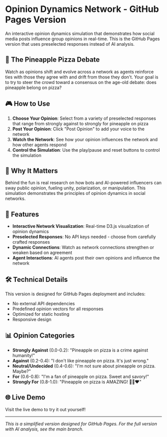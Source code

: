 # Opinion Dynamics Network - GitHub Pages Version

An interactive opinion dynamics simulation that demonstrates how social media posts influence group opinions in real-time. This is the GitHub Pages version that uses preselected responses instead of AI analysis.

## 🍍 The Pineapple Pizza Debate

Watch as opinions shift and evolve across a network as agents reinforce ties with those they agree with and drift from those they don't. Your goal is to try to steer the crowd toward a consensus on the age-old debate: does pineapple belong on pizza?

## 🎮 How to Use

1. **Choose Your Opinion**: Select from a variety of preselected responses that range from strongly against to strongly for pineapple on pizza
2. **Post Your Opinion**: Click "Post Opinion" to add your voice to the network
3. **Watch the Network**: See how your opinion influences the network and how other agents respond
4. **Control the Simulation**: Use the play/pause and reset buttons to control the simulation

## 🔬 Why It Matters

Behind the fun is real research on how bots and AI-powered influencers can sway public opinion, fueling unity, polarization, or manipulation. This simulation demonstrates the principles of opinion dynamics in social networks.

## 🚀 Features

- **Interactive Network Visualization**: Real-time D3.js visualization of opinion dynamics
- **Preselected Responses**: No API keys needed - choose from carefully crafted responses
- **Dynamic Connections**: Watch as network connections strengthen or weaken based on agreement
- **Agent Interactions**: AI agents post their own opinions and influence the network

## 🛠️ Technical Details

This version is designed for GitHub Pages deployment and includes:
- No external API dependencies
- Predefined opinion vectors for all responses
- Optimized for static hosting
- Responsive design

## 📊 Opinion Categories

- **Strongly Against** (0.0-0.2): "Pineapple on pizza is a crime against humanity!"
- **Against** (0.2-0.4): "I don't like pineapple on pizza. It's just wrong."
- **Neutral/Undecided** (0.4-0.6): "I'm not sure about pineapple on pizza. Maybe?"
- **For** (0.6-0.8): "I'm a fan of pineapple on pizza. Sweet and savory!"
- **Strongly For** (0.8-1.0): "Pineapple on pizza is AMAZING! 🍍🍕❤️"

## 🌐 Live Demo

Visit the live demo to try it out yourself!

---

*This is a simplified version designed for GitHub Pages. For the full version with AI analysis, see the main branch.*